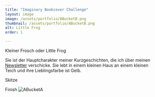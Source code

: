 ```yaml
---
title: "Imaginary Bookcover Challenge"
layout: image
image: /assets/portfolio/ABucketB.png
thumbnail: /assets/portfolio/ABucketB.png
alt: Little Frog
order: 1

---
```



Kleiner Frosch oder Little Frog

Sie ist der Hauptcharakter meiner Kurzgeschichten, die ich über meinen [Newsletter](/newsletter) verschicke. 
Sie lebt in einem kleinen Haus an einem kleinen Teich und ihre Lieblingsfarbe ist Gelb. 


Skitze


Finish
![ABucketA](../assets/portfolio/MangoHillA.png)




